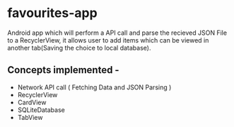 # favourites-app
Android app which will perform a API call and parse the recieved JSON File to a RecyclerView, it allows user to add items
which can be viewed in another tab(Saving the choice to local database).

## Concepts implemented - 
- Network API call ( Fetching Data and JSON Parsing )
- RecyclerView
- CardView
- SQLiteDatabase
- TabView
